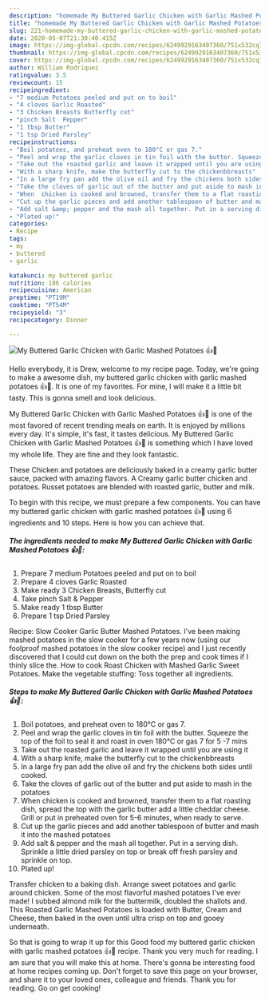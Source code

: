 ```yaml
---
description: "homemade My Buttered Garlic Chicken with Garlic Mashed Potatoes  👍💚 recipes | how long to bake My Buttered Garlic Chicken with Garlic Mashed Potatoes  👍💚"
title: "homemade My Buttered Garlic Chicken with Garlic Mashed Potatoes  👍💚 recipes | how long to bake My Buttered Garlic Chicken with Garlic Mashed Potatoes  👍💚"
slug: 221-homemade-my-buttered-garlic-chicken-with-garlic-mashed-potatoes-recipes-how-long-to-bake-my-buttered-garlic-chicken-with-garlic-mashed-potatoes
date: 2020-05-07T21:30:40.415Z
image: https://img-global.cpcdn.com/recipes/6249929163407360/751x532cq70/my-buttered-garlic-chicken-with-garlic-mashed-potatoes-👍💚-recipe-main-photo.jpg
thumbnail: https://img-global.cpcdn.com/recipes/6249929163407360/751x532cq70/my-buttered-garlic-chicken-with-garlic-mashed-potatoes-👍💚-recipe-main-photo.jpg
cover: https://img-global.cpcdn.com/recipes/6249929163407360/751x532cq70/my-buttered-garlic-chicken-with-garlic-mashed-potatoes-👍💚-recipe-main-photo.jpg
author: William Rodriquez
ratingvalue: 3.5
reviewcount: 15
recipeingredient:
- "7 medium Potatoes peeled and put on to boil"
- "4 cloves Garlic Roasted"
- "3 Chicken Breasts Butterfly cut"
- "pinch Salt  Pepper"
- "1 tbsp Butter"
- "1 tsp Dried Parsley"
recipeinstructions:
- "Boil potatoes, and preheat oven to 180°C or gas 7."
- "Peel and wrap the garlic cloves in tin foil with the butter. Squeeze the top of the foil to seal it and roast in oven 180°C or gas 7 for  5 -7  mins"
- "Take out the roasted garlic and leave it wrapped until you are using it"
- "With a sharp knife, make the butterfly cut to the chickenbbreasts"
- "In a large fry pan add the olive oil and fry the chickens both sides until cooked."
- "Take the cloves of garlic out of the butter and put aside to mash in the potatoes"
- "When  chicken is cooked and browned, transfer them to a flat roasting dish, spread the top with the  garlic butter add a little cheddar cheese. Grill or put in preheated oven for 5-6 minutes, when ready to serve."
- "Cut up the garlic pieces and add another tablespoon of butter and mash it into the mashed potatoes"
- "Add salt &amp; pepper and the mash all together. Put in a serving dish. Sprinkle a little dried parsley on top or break off fresh parsley and sprinkle on top."
- "Plated up!"
categories:
- Recipe
tags:
- my
- buttered
- garlic

katakunci: my buttered garlic 
nutrition: 186 calories
recipecuisine: American
preptime: "PT19M"
cooktime: "PT54M"
recipeyield: "3"
recipecategory: Dinner

---
```



![My Buttered Garlic Chicken with Garlic Mashed Potatoes  👍💚](https://img-global.cpcdn.com/recipes/6249929163407360/751x532cq70/my-buttered-garlic-chicken-with-garlic-mashed-potatoes-👍💚-recipe-main-photo.jpg)

Hello everybody, it is Drew, welcome to my recipe page. Today, we're going to make a awesome dish, my buttered garlic chicken with garlic mashed potatoes  👍💚. It is one of my favorites. For mine, I will make it a little bit tasty. This is gonna smell and look delicious.

My Buttered Garlic Chicken with Garlic Mashed Potatoes  👍💚 is one of the most favored of recent trending meals on earth. It is enjoyed by millions every day. It's simple, it's fast, it tastes delicious. My Buttered Garlic Chicken with Garlic Mashed Potatoes  👍💚 is something which I have loved my whole life. They are fine and they look fantastic.

These Chicken and potatoes are deliciously baked in a creamy garlic butter sauce, packed with amazing flavors. A Creamy garlic butter chicken and potatoes. Russet potatoes are blended with roasted garlic, butter and milk.


To begin with this recipe, we must prepare a few components. You can have my buttered garlic chicken with garlic mashed potatoes  👍💚 using 6 ingredients and 10 steps. Here is how you can achieve that.

<!--inarticleads1-->

##### The ingredients needed to make My Buttered Garlic Chicken with Garlic Mashed Potatoes  👍💚:

1. Prepare 7 medium Potatoes peeled and put on to boil
1. Prepare 4 cloves Garlic Roasted
1. Make ready 3 Chicken Breasts, Butterfly cut
1. Take pinch Salt &amp; Pepper
1. Make ready 1 tbsp Butter
1. Prepare 1 tsp Dried Parsley


Recipe: Slow Cooker Garlic Butter Mashed Potatoes. I&#39;ve been making mashed potatoes in the slow cooker for a few years now (using our foolproof mashed potatoes in the slow cooker recipe) and I just recently discovered that I could cut down on the both the prep and cook times if I thinly slice the. How to cook Roast Chicken with Mashed Garlic Sweet Potatoes. Make the vegetable stuffing: Toss together all ingredients. 

<!--inarticleads2-->

##### Steps to make My Buttered Garlic Chicken with Garlic Mashed Potatoes  👍💚:

1. Boil potatoes, and preheat oven to 180°C or gas 7.
1. Peel and wrap the garlic cloves in tin foil with the butter. Squeeze the top of the foil to seal it and roast in oven 180°C or gas 7 for  5 -7  mins
1. Take out the roasted garlic and leave it wrapped until you are using it
1. With a sharp knife, make the butterfly cut to the chickenbbreasts
1. In a large fry pan add the olive oil and fry the chickens both sides until cooked.
1. Take the cloves of garlic out of the butter and put aside to mash in the potatoes
1. When  chicken is cooked and browned, transfer them to a flat roasting dish, spread the top with the  garlic butter add a little cheddar cheese. Grill or put in preheated oven for 5-6 minutes, when ready to serve.
1. Cut up the garlic pieces and add another tablespoon of butter and mash it into the mashed potatoes
1. Add salt &amp; pepper and the mash all together. Put in a serving dish. Sprinkle a little dried parsley on top or break off fresh parsley and sprinkle on top.
1. Plated up!


Transfer chicken to a baking dish. Arrange sweet potatoes and garlic around chicken. Some of the most flavorful mashed potatoes I&#39;ve ever made! I subbed almond milk for the buttermilk, doubled the shallots and. This Roasted Garlic Mashed Potatoes is loaded with Butter, Cream and Cheese, then baked in the oven until ultra crisp on top and gooey underneath. 

So that is going to wrap it up for this Good food my buttered garlic chicken with garlic mashed potatoes  👍💚 recipe. Thank you very much for reading. I am sure that you will make this at home. There's gonna be interesting food at home recipes coming up. Don't forget to save this page on your browser, and share it to your loved ones, colleague and friends. Thank you for reading. Go on get cooking!
